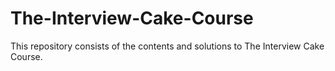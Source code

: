 # The-Interview-Cake-Course
This repository consists of the contents and solutions to The Interview Cake Course.
